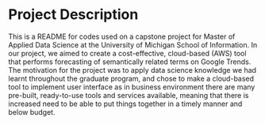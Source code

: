# Project Description

This is a README for codes used on a capstone project for Master of Applied Data Science at the University of Michigan School of Information. In our project, we aimed to create a cost-effective, cloud-based (AWS) tool that performs forecasting of semantically related terms on Google Trends. The motivation for the project was to apply data science knowledge we had learnt throughout the graduate program, and chose to make a cloud-based tool to implement user interface as in business environment there are many pre-built, ready-to-use tools and services available, meaning that there is increased need to be able to put things together in a timely manner and below budget.
